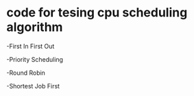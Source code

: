 code for tesing cpu scheduling algorithm
==========

-First In First Out

-Priority Scheduling

-Round Robin

-Shortest Job First
